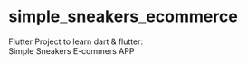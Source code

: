 # simple_sneakers_ecommerce

Flutter Project to learn dart & flutter:\
Simple Sneakers E-commers APP